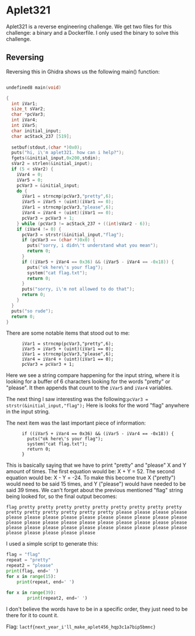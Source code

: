 # Aplet321

Aplet321 is a reverse engineering challenge. We get two files for this challenge: a binary and a Dockerfile. I only used the binary to solve this challenge. 

## Reversing

Reversing this in Ghidra shows us the following main() function:

```C

undefined8 main(void)

{
  int iVar1;
  size_t sVar2;
  char *pcVar3;
  int iVar4;
  int iVar5;
  char initial_input;
  char acStack_237 [519];
  
  setbuf(stdout,(char *)0x0);
  puts("hi, i\'m aplet321. how can i help?");
  fgets(&initial_input,0x200,stdin);
  sVar2 = strlen(&initial_input);
  if (5 < sVar2) {
    iVar4 = 0;
    iVar5 = 0;
    pcVar3 = &initial_input;
    do {
      iVar1 = strncmp(pcVar3,"pretty",6);
      iVar5 = iVar5 + (uint)(iVar1 == 0);
      iVar1 = strncmp(pcVar3,"please",6);
      iVar4 = iVar4 + (uint)(iVar1 == 0);
      pcVar3 = pcVar3 + 1;
    } while (pcVar3 != acStack_237 + ((int)sVar2 - 6));
    if (iVar4 != 0) {
      pcVar3 = strstr(&initial_input,"flag");
      if (pcVar3 == (char *)0x0) {
        puts("sorry, i didn\'t understand what you mean");
        return 0;
      }
      if ((iVar5 + iVar4 == 0x36) && (iVar5 - iVar4 == -0x18)) {
        puts("ok here\'s your flag");
        system("cat flag.txt");
        return 0;
      }
      puts("sorry, i\'m not allowed to do that");
      return 0;
    }
  }
  puts("so rude");
  return 0;
}
```

There are some notable items that stood out to me:

```
      iVar1 = strncmp(pcVar3,"pretty",6);
      iVar5 = iVar5 + (uint)(iVar1 == 0);
      iVar1 = strncmp(pcVar3,"please",6);
      iVar4 = iVar4 + (uint)(iVar1 == 0);
      pcVar3 = pcVar3 + 1;
```

Here we see a string compare happening for the input string, where it is looking for a buffer of 6 characters looking for the words "pretty" or "please". It then appends that count to the `iVar5` and `iVar4` variables.

The next thing I saw interesting was the following:`pcVar3 = strstr(&initial_input,"flag");` Here is looks for the word "flag" anywhere in the input string.

The next item was the last important piece of information:

```
      if ((iVar5 + iVar4 == 0x36) && (iVar5 - iVar4 == -0x18)) {
        puts("ok here\'s your flag");
        system("cat flag.txt");
        return 0;
      }
```

This is basically saying that we have to print "pretty" and "please" X and Y amount of times. The first equation would be: X + Y = 52. The second equation would be: X - Y = -24. To make this become true X ("pretty") would need to be said 15 times, and Y ("please") would have needed to be said 39 times. We can't forget about the previous mentioned "flag" string being looked for, so the final output becomes:

```
flag pretty pretty pretty pretty pretty pretty pretty pretty pretty pretty pretty pretty pretty pretty pretty please please please please please please please please please please please please please please please please please please please please please please please please please please please please please please please please please please please please please please please
```

I used a simple script to generate this:

```python
flag = "flag"
repeat = "pretty"
repeat2 = "please"
print(flag, end=' ')
for x in range(15):
	print(repeat, end=' ')

for x in range(39):
        print(repeat2, end=' ')
```

I don't believe the words have to be in a specific order, they just need to be there for it to count it.

Flag: `lactf{next_year_i'll_make_aplet456_hqp3c1a7bip5bmnc}`